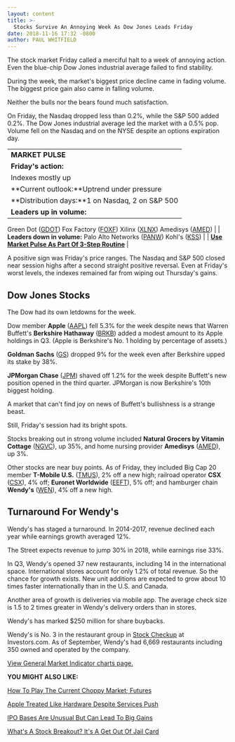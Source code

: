 ```yaml
---
layout: content
title: >-
  Stocks Survive An Annoying Week As Dow Jones Leads Friday
date: 2018-11-16 17:32 -0800
author: PAUL WHITFIELD
---
```






The stock market Friday called a merciful halt to a week of annoying action. Even the blue-chip Dow Jones industrial average failed to find stability.




During the week, the market's biggest price decline came in fading volume. The biggest price gain also came in falling volume.


Neither the bulls nor the bears found much satisfaction.


On Friday, the Nasdaq dropped less than 0.2%, while the S&P 500 added 0.2%. The Dow Jones industrial average led the market with a 0.5% pop. Volume fell on the Nasdaq and on the NYSE despite an options expiration day.




|  |
| --- |
| **MARKET PULSE** |
| **Friday's action:**
Indexes mostly up |
| **Current outlook:**Uptrend under pressure |
| **Distribution days:**1 on Nasdaq, 2 on S&P 500 |
| **Leaders up in volume:**
Green Dot ([GDOT](https://research.investors.com/quote.aspx?symbol=GDOT))
Fox Factory ([FOXF](https://research.investors.com/quote.aspx?symbol=FOXF))
Xilinx ([XLNX](https://research.investors.com/quote.aspx?symbol=XLNX))
Amedisys ([AMED](https://research.investors.com/quote.aspx?symbol=AMED)) |
| **Leaders down in volume:**
Palo Alto Networks ([PANW](https://research.investors.com/quote.aspx?symbol=PANW))
Kohl's ([KSS](https://research.investors.com/quote.aspx?symbol=KSS))
 |
| **[Use Market Pulse As Part Of 3-Step Routine](https://www.investors.com/research/ibd-stock-analysis/how-to-invest-in-the-stock-market-start-with-a-simple-routine/)** |


A positive sign was Friday's price ranges. The Nasdaq and S&P 500 closed near session highs after a second straight positive reversal. Even at Friday's worst levels, the indexes remained far from wiping out Thursday's gains.


Dow Jones Stocks
----------------


The Dow had its own letdowns for the week.


Dow member **Apple** ([AAPL](https://research.investors.com/quote.aspx?symbol=AAPL)) fell 5.3% for the week despite news that Warren Buffett's **Berkshire Hathaway** ([BRKB](https://research.investors.com/quote.aspx?symbol=BRKB)) added a modest amount to its Apple holdings in Q3. (Apple is Berkshire's No. 1 holding by percentage of assets.)


**Goldman Sachs** ([GS](https://research.investors.com/quote.aspx?symbol=GS)) dropped 9% for the week even after Berkshire upped its stake by 38%.


**JPMorgan Chase** ([JPM](https://research.investors.com/quote.aspx?symbol=JPM)) shaved off 1.2% for the week despite Buffett's new position opened in the third quarter. JPMorgan is now Berkshire's 10th biggest holding.


A market that can't find joy on news of Buffett's bullishness is a strange beast.


Still, Friday's session had its bright spots.


Stocks breaking out in strong volume included **Natural Grocers by Vitamin Cottage** ([NGVC](https://research.investors.com/quote.aspx?symbol=NGVC)), up 35%, and home nursing provider **Amedisys** ([AMED](https://research.investors.com/quote.aspx?symbol=AMED)), up 3%.


Other stocks are near buy points. As of Friday, they included Big Cap 20 member **T-Mobile U.S.** ([TMUS](https://research.investors.com/quote.aspx?symbol=TMUS)), 2% off a new high; railroad operator **CSX** ([CSX](https://research.investors.com/quote.aspx?symbol=CSX)), 4% off; **Euronet Worldwide** ([EEFT](https://research.investors.com/quote.aspx?symbol=EEFT)), 5% off; and hamburger chain **Wendy's** ([WEN](https://research.investors.com/quote.aspx?symbol=WEN)), 4% off a new high.


Turnaround For Wendy's
----------------------


Wendy's has staged a turnaround. In 2014-2017, revenue declined each year while earnings growth averaged 12%.


The Street expects revenue to jump 30% in 2018, while earnings rise 33%.


In Q3, Wendy's opened 37 new restaurants, including 14 in the international space. International stores account for only 1.2% of total revenue. So the chance for growth exists. New unit additions are expected to grow about 10 times faster internationally than in the U.S. and Canada.


Another area of growth is deliveries via mobile app. The average check size is 1.5 to 2 times greater in Wendy's delivery orders than in stores.


Wendy's has marked $250 million for share buybacks.


Wendy's is No. 3 in the restaurant group in [Stock Checkup](https://research.investors.com/stock-checkup/nasdaq-wendys-company-wen.aspx) at Investors.com. As of September, Wendy's had 6,669 restaurants including 350 owned and operated by the company.


[View General Market Indicator charts page.](https://www.investors.com/wp-content/uploads/2018/11/IBD_gmi_111918-1.pdf)


**YOU MIGHT ALSO LIKE:**


[How To Play The Current Choppy Market; Futures](https://www.investors.com/market-trend/stock-market-today/dow-jones-futures-stock-market-correction-market-rally-apple-stock/)


[Apple Treated Like Hardware Despite Services Push](https://www.investors.com/news/technology/click/apple-stock-hardware-services/)


[IPO Bases Are Unusual But Can Lead To Big Gains](https://www.investors.com/how-to-invest/investors-corner/ipo-bases-rich-gains/)


[What's A Stock Breakout? It's A Get Out Of Jail Card](https://www.investors.com/how-to-invest/investors-corner/what-is-stock-breakout/)




